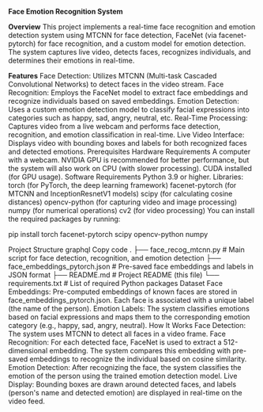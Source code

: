 **Face Emotion Recognition System**

**Overview**
This project implements a real-time face recognition and emotion detection system using MTCNN for face detection, FaceNet (via facenet-pytorch) for face recognition, and a custom model for emotion detection. The system captures live video, detects faces, recognizes individuals, and determines their emotions in real-time.

**Features**
Face Detection: Utilizes MTCNN (Multi-task Cascaded Convolutional Networks) to detect faces in the video stream.
Face Recognition: Employs the FaceNet model to extract face embeddings and recognize individuals based on saved embeddings.
Emotion Detection: Uses a custom emotion detection model to classify facial expressions into categories such as happy, sad, angry, neutral, etc.
Real-Time Processing: Captures video from a live webcam and performs face detection, recognition, and emotion classification in real-time.
Live Video Interface: Displays video with bounding boxes and labels for both recognized faces and detected emotions.
Prerequisites
Hardware Requirements
A computer with a webcam.
NVIDIA GPU is recommended for better performance, but the system will also work on CPU (with slower processing).
CUDA installed (for GPU usage).
Software Requirements
Python 3.9 or higher.
Libraries:
torch (for PyTorch, the deep learning framework)
facenet-pytorch (for MTCNN and InceptionResnetV1 models)
scipy (for calculating cosine distances)
opencv-python (for capturing video and image processing)
numpy (for numerical operations)
cv2 (for video processing)
You can install the required packages by running:

pip install torch facenet-pytorch scipy opencv-python numpy

Project Structure
graphql
Copy code
.
├── face_recog_mtcnn.py       # Main script for face detection, recognition, and emotion detection
├── face_embeddings_pytorch.json  # Pre-saved face embeddings and labels in JSON format
├── README.md                 # Project README (this file)
└── requirements.txt          # List of required Python packages
Dataset
Face Embeddings: Pre-computed embeddings of known faces are stored in face_embeddings_pytorch.json. Each face is associated with a unique label (the name of the person).
Emotion Labels: The system classifies emotions based on facial expressions and maps them to the corresponding emotion category (e.g., happy, sad, angry, neutral).
How It Works
Face Detection: The system uses MTCNN to detect all faces in a video frame.
Face Recognition: For each detected face, FaceNet is used to extract a 512-dimensional embedding. The system compares this embedding with pre-saved embeddings to recognize the individual based on cosine similarity.
Emotion Detection: After recognizing the face, the system classifies the emotion of the person using the trained emotion detection model.
Live Display: Bounding boxes are drawn around detected faces, and labels (person's name and detected emotion) are displayed in real-time on the video feed.
